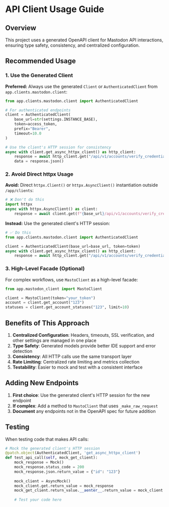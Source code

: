 # API Client Usage Guide

## Overview

This project uses a generated OpenAPI client for Mastodon API interactions, ensuring type safety, consistency, and centralized configuration.

## Recommended Usage

### 1. Use the Generated Client

**Preferred:** Always use the generated `Client` or `AuthenticatedClient` from `app.clients.mastodon.client`:

```python
from app.clients.mastodon.client import AuthenticatedClient

# For authenticated endpoints
client = AuthenticatedClient(
    base_url=str(settings.INSTANCE_BASE),
    token=access_token,
    prefix="Bearer",
    timeout=10.0
)

# Use the client's HTTP session for consistency
async with client.get_async_httpx_client() as http_client:
    response = await http_client.get("/api/v1/accounts/verify_credentials")
    data = response.json()
```

### 2. Avoid Direct httpx Usage

**Avoid:** Direct `httpx.Client()` or `httpx.AsyncClient()` instantiation outside `/app/clients`:

```python
# ❌ Don't do this
import httpx
async with httpx.AsyncClient() as client:
    response = await client.get(f"{base_url}/api/v1/accounts/verify_credentials")
```

**Instead:** Use the generated client's HTTP session:

```python
# ✅ Do this
from app.clients.mastodon.client import AuthenticatedClient

client = AuthenticatedClient(base_url=base_url, token=token)
async with client.get_async_httpx_client() as http_client:
    response = await http_client.get("/api/v1/accounts/verify_credentials")
```

### 3. High-Level Facade (Optional)

For complex workflows, use `MastoClient` as a high-level facade:

```python
from app.mastodon_client import MastoClient

client = MastoClient(token="your_token")
account = client.get_account("123")
statuses = client.get_account_statuses("123", limit=10)
```

## Benefits of This Approach

1. **Centralized Configuration**: Headers, timeouts, SSL verification, and other settings are managed in one place
2. **Type Safety**: Generated models provide better IDE support and error detection
3. **Consistency**: All HTTP calls use the same transport layer
4. **Rate Limiting**: Centralized rate limiting and metrics collection
5. **Testability**: Easier to mock and test with a consistent interface

## Adding New Endpoints

1. **First choice**: Use the generated client's HTTP session for the new endpoint
2. **If complex**: Add a method to `MastoClient` that uses `_make_raw_request`
3. **Document** any endpoints not in the OpenAPI spec for future addition

## Testing

When testing code that makes API calls:

```python
# Mock the generated client's HTTP session
@patch.object(AuthenticatedClient, 'get_async_httpx_client')
def test_api_call(self, mock_get_client):
    mock_response = Mock()
    mock_response.status_code = 200
    mock_response.json.return_value = {"id": "123"}
    
    mock_client = AsyncMock()
    mock_client.get.return_value = mock_response
    mock_get_client.return_value.__aenter__.return_value = mock_client
    
    # Test your code here
```
